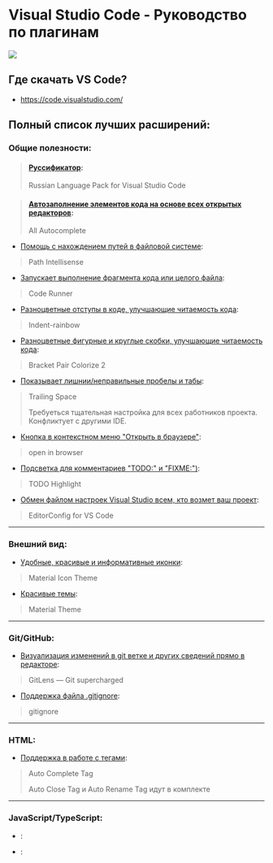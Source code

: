 # Visual Studio Code - Руководство по плагинам

![](//img/vscode.png)

## Где скачать VS Code?

* https://code.visualstudio.com/

## Полный список лучших расширений:

### Общие полезности:

> #### [Руссификатор](https://marketplace.visualstudio.com/items?itemName=MS-CEINTL.vscode-language-pack-ru):
> Russian Language Pack for Visual Studio Code

> #### [Автозаполнение элементов кода на основе всех открытых редакторов](https://marketplace.visualstudio.com/items?itemName=Atishay-Jain.All-Autocomplete):
> All Autocomplete

- [Помощь с нахождением путей в файловой системе](https://marketplace.visualstudio.com/items?itemName=christian-kohler.path-intellisense):
> Path Intellisense

- [Запускает выполнение фрагмента кода или целого файла](https://marketplace.visualstudio.com/items?itemName=formulahendry.code-runner):
> Code Runner

- [Разноцветные отступы в коде, улучшающие читаемость кода](https://marketplace.visualstudio.com/items?itemName=oderwat.indent-rainbow):
> Indent-rainbow

- [Разноцветные фигурные и круглые скобки, улучшающие читаемость кода](https://marketplace.visualstudio.com/items?itemName=CoenraadS.bracket-pair-colorizer-2):
> Bracket Pair Colorize 2

- [Показывает лишнии/неправильные пробелы и табы](https://marketplace.visualstudio.com/items?itemName=shardulm94.trailing-spaces):
> Trailing Space
>
> Требуеться тщательная настройка для всех работников проекта. Конфликтует с другими IDE.

- [Кнопка в контекстном меню "Открыть в браузере"](https://marketplace.visualstudio.com/items?itemName=techer.open-in-browser):
> open in browser

- [Подсветка для комментариев "TODO:" и "FIXME:")](https://marketplace.visualstudio.com/items?itemName=wayou.vscode-todo-highlight):
> TODO Highlight

- [Обмен файлом настроек Visual Studio всем, кто возмет ваш проект](https://marketplace.visualstudio.com/items?itemName=EditorConfig.EditorConfig):
> EditorConfig for VS Code

***

### Внешний вид:

- [Удобные, красивые и информативные иконки](https://marketplace.visualstudio.com/items?itemName=PKief.material-icon-theme):
> Material Icon Theme

- [Красивые темы](https://marketplace.visualstudio.com/search?term=Material%20Theme&target=VSCode&category=All%20categories&sortBy=Relevance):
> Material Theme

***

### Git/GitHub:

- [Визуализация изменений в git ветке и других сведений прямо в редакторе](https://marketplace.visualstudio.com/items?itemName=eamodio.gitlens):
> GitLens — Git supercharged

- [Поддержка файла .gitignore](https://marketplace.visualstudio.com/items?itemName=codezombiech.gitignore):
> gitignore

***

### HTML:

- [Поддержка в работе с тегами](https://marketplace.visualstudio.com/items?itemName=formulahendry.auto-complete-tag):
> Auto Complete Tag
>
> Auto Close Tag и Auto Rename Tag идут в комплекте

***

### JavaScript/TypeScript:

- []():
>

- []():
>